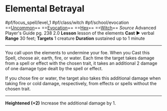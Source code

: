 # Elemental Betrayal
#pf/focus_spell/level_1 #pf/class/witch #pf/school/evocation 
==[Uncommon](../../../Traits/Uncommon.md)== ==[Evocation](../../../Traits/Evocation.md)== ==[Hex](../../../Traits/Hex.md)== ==[Witch](../../../Traits/Witch.md)==
*Source* Advanced Player's Guide pg. 238 2.0
**Lesson** lesson of the elements
**Cast** ► verbal
**Range** 30 feet; **Targets** 1 creature
**Duration** sustained up to 1 minute

---
You call upon the elements to undermine your foe. When you Cast this Spell, choose air, earth, fire, or water. Each time the target takes damage from a spell or effect with the chosen trait, it takes an additional 2 damage of one damage type dealt by the spell or effect.

If you chose fire or water, the target also takes this additional damage when taking fire or cold damage, respectively, from effects or spells without the chosen trait.

<hr>

**Heightened (+2)** Increase the additional damage by 1.